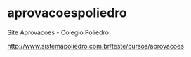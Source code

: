 aprovacoespoliedro
==================

Site Aprovacoes - Colegio Poliedro

http://www.sistemapoliedro.com.br/teste/cursos/aprovacoes
